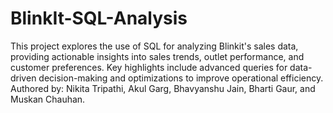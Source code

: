 # BlinkIt-SQL-Analysis
This project explores the use of SQL for analyzing Blinkit's sales data, providing actionable insights into sales trends, outlet performance, and customer preferences. Key highlights include advanced queries for data-driven decision-making and optimizations to improve operational efficiency.
Authored by: Nikita Tripathi, Akul Garg, Bhavyanshu Jain, Bharti Gaur, and Muskan Chauhan.
